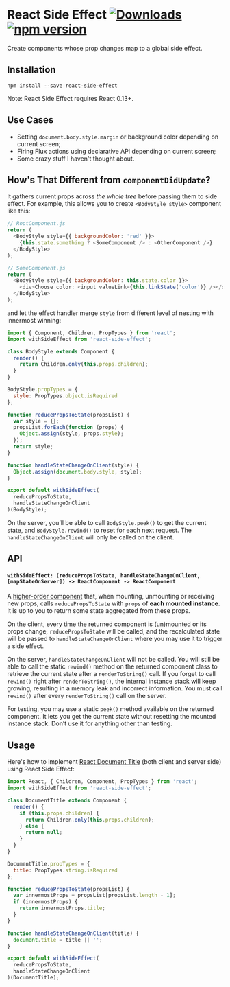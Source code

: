 # React Side Effect [![Downloads](https://img.shields.io/npm/dm/react-side-effect.svg)](https://npmjs.com/react-side-effect) [![npm version](https://img.shields.io/npm/v/react-side-effect.svg?style=flat)](https://www.npmjs.com/package/react-side-effect)

Create components whose prop changes map to a global side effect.

## Installation

```
npm install --save react-side-effect
```

Note: React Side Effect requires React 0.13+.

## Use Cases

* Setting `document.body.style.margin` or background color depending on current screen;
* Firing Flux actions using declarative API depending on current screen;
* Some crazy stuff I haven't thought about.

## How's That Different from `componentDidUpdate`?

It gathers current props across *the whole tree* before passing them to side effect. For example, this allows you to create `<BodyStyle style>` component like this:

```js
// RootComponent.js
return (
  <BodyStyle style={{ backgroundColor: 'red' }}>
    {this.state.something ? <SomeComponent /> : <OtherComponent />}
  </BodyStyle>
);

// SomeComponent.js
return (
  <BodyStyle style={{ backgroundColor: this.state.color }}>
    <div>Choose color: <input valueLink={this.linkState('color')} /></div>
  </BodyStyle>
);
```

and let the effect handler merge `style` from different level of nesting with innermost winning:

```js
import { Component, Children, PropTypes } from 'react';
import withSideEffect from 'react-side-effect';

class BodyStyle extends Component {
  render() {
    return Children.only(this.props.children);
  }
}

BodyStyle.propTypes = {
  style: PropTypes.object.isRequired
};

function reducePropsToState(propsList) {
  var style = {};
  propsList.forEach(function (props) {
    Object.assign(style, props.style);
  });
  return style;
}

function handleStateChangeOnClient(style) {
  Object.assign(document.body.style, style);
}

export default withSideEffect(
  reducePropsToState,
  handleStateChangeOnClient
)(BodyStyle);
```

On the server, you’ll be able to call `BodyStyle.peek()` to get the current state, and `BodyStyle.rewind()` to reset for each next request. The `handleStateChangeOnClient` will only be called on the client.

## API

#### `withSideEffect: (reducePropsToState, handleStateChangeOnClient, [mapStateOnServer]) -> ReactComponent -> ReactComponent`

A [higher-order component](https://medium.com/@dan_abramov/mixins-are-dead-long-live-higher-order-components-94a0d2f9e750) that, when mounting, unmounting or receiving new props, calls `reducePropsToState` with `props` of **each mounted instance**. It is up to you to return some state aggregated from these props.

On the client, every time the returned component is (un)mounted or its props change, `reducePropsToState` will be called, and the recalculated state will be passed to `handleStateChangeOnClient` where you may use it to trigger a side effect.

On the server, `handleStateChangeOnClient` will not be called. You will still be able to call the static `rewind()` method on the returned component class to retrieve the current state after a `renderToString()` call. If you forget to call `rewind()` right after `renderToString()`, the internal instance stack will keep growing, resulting in a memory leak and incorrect information. You must call `rewind()` after every `renderToString()` call on the server.

For testing, you may use a static `peek()` method available on the returned component. It lets you get the current state without resetting the mounted instance stack. Don’t use it for anything other than testing.

## Usage

Here's how to implement [React Document Title](https://github.com/gaearon/react-document-title) (both client and server side) using React Side Effect:

```js
import React, { Children, Component, PropTypes } from 'react';
import withSideEffect from 'react-side-effect';

class DocumentTitle extends Component {
  render() {
    if (this.props.children) {
      return Children.only(this.props.children);
    } else {
      return null;
    }
  }
}

DocumentTitle.propTypes = {
  title: PropTypes.string.isRequired
};

function reducePropsToState(propsList) {
  var innermostProps = propsList[propsList.length - 1];
  if (innermostProps) {
    return innermostProps.title;
  }
}

function handleStateChangeOnClient(title) {
  document.title = title || '';
}

export default withSideEffect(
  reducePropsToState,
  handleStateChangeOnClient
)(DocumentTitle);
```
